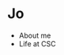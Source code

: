 # Jo

+ <a herf ="https://jo-chidtaphai.github.io/JO" >About me</a>
+ <a herf ="https://jo-chidtaphai.github.io/CSC" >Life at CSC</a>
 
          
        
          
       